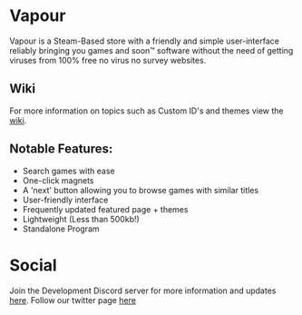# Vapour
Vapour is a Steam-Based store with a friendly and simple user-interface reliably bringing you games and soon™️ software without the need of getting viruses from 100% free no virus no survey websites.

## Wiki
For more information on topics such as Custom ID's and themes view the [wiki](https://github.com/uDMBK/Vapour/wiki).

## Notable Features:
* Search games with ease
* One-click magnets
* A 'next' button allowing you to browse games with similar titles
* User-friendly interface
* Frequently updated featured page + themes
* Lightweight (Less than 500kb!)
* Standalone Program

# Social
Join the Development Discord server for more information and updates [here](discord.gg/up6MCQP).
Follow our twitter page [here](https://twitter.com/UDmbk)
